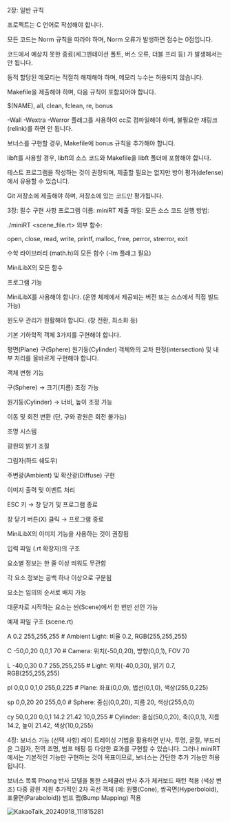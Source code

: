 
2장: 일반 규칙

프로젝트는 C 언어로 작성해야 합니다.

모든 코드는 Norm 규칙을 따라야 하며, Norm 오류가 발생하면 점수는 0점입니다.

코드에서 예상치 못한 종료(세그멘테이션 폴트, 버스 오류, 더블 프리 등) 가 발생해서는 안 됩니다.

동적 할당된 메모리는 적절히 해제해야 하며, 메모리 누수는 허용되지 않습니다.

Makefile을 제출해야 하며, 다음 규칙이 포함되어야 합니다.

$(NAME), all, clean, fclean, re, bonus

-Wall -Wextra -Werror 플래그를 사용하여 cc로 컴파일해야 하며, 불필요한 재링크(relink)를 하면 안 됩니다.

보너스를 구현할 경우, Makefile에 bonus 규칙을 추가해야 합니다.

libft를 사용할 경우, libft의 소스 코드와 Makefile을 libft 폴더에 포함해야 합니다.

테스트 프로그램을 작성하는 것이 권장되며, 제출할 필요는 없지만 방어 평가(defense)에서 유용할 수 있습니다.

Git 저장소에 제출해야 하며, 저장소에 있는 코드만 평가됩니다.


3장: 필수 구현 사항
프로그램 이름: miniRT
제출 파일: 모든 소스 코드
실행 방법:

./miniRT <scene_file.rt>
외부 함수:

open, close, read, write, printf, malloc, free, perror, strerror, exit

수학 라이브러리 (math.h)의 모든 함수 (-lm 플래그 필요)

MiniLibX의 모든 함수

프로그램 기능

MiniLibX를 사용해야 합니다. (운영 체제에서 제공되는 버전 또는 소스에서 직접 빌드 가능)

윈도우 관리가 원활해야 합니다. (창 전환, 최소화 등)

기본 기하학적 객체 3가지를 구현해야 합니다.

평면(Plane)
구(Sphere)
원기둥(Cylinder)
객체와의 교차 판정(intersection) 및 내부 처리를 올바르게 구현해야 합니다.

객체 변형 기능

구(Sphere) → 크기(지름) 조정 가능

원기둥(Cylinder) → 너비, 높이 조정 가능

이동 및 회전 변환 (단, 구와 광원은 회전 불가능)

조명 시스템

광원의 밝기 조절

그림자(하드 쉐도우)

주변광(Ambient) 및 확산광(Diffuse) 구현

이미지 출력 및 이벤트 처리

ESC 키 → 창 닫기 및 프로그램 종료

창 닫기 버튼(X) 클릭 → 프로그램 종료

MiniLibX의 이미지 기능을 사용하는 것이 권장됨

입력 파일 (.rt 확장자)의 구조

요소별 정보는 한 줄 이상 띄워도 무관함

각 요소 정보는 공백 하나 이상으로 구분됨

요소는 임의의 순서로 배치 가능

대문자로 시작하는 요소는 씬(Scene)에서 한 번만 선언 가능

예제 파일 구조 (scene.rt)

A 0.2 255,255,255  # Ambient Light: 비율 0.2, RGB(255,255,255)

C -50,0,20 0,0,1 70  # Camera: 위치(-50,0,20), 방향(0,0,1), FOV 70

L -40,0,30 0.7 255,255,255  # Light: 위치(-40,0,30), 밝기 0.7, RGB(255,255,255)


pl 0,0,0 0,1,0 255,0,225  # Plane: 좌표(0,0,0), 법선(0,1,0), 색상(255,0,225)

sp 0,0,20 20 255,0,0  # Sphere: 중심(0,0,20), 지름 20, 색상(255,0,0)

cy 50,0,20 0,0,1 14.2 21.42 10,0,255  # Cylinder: 중심(50,0,20), 축(0,0,1), 지름 14.2, 높이 21.42, 색상(10,0,255)


4장: 보너스 기능 (선택 사항)
레이 트레이싱 기법을 활용하면 반사, 투명, 굴절, 부드러운 그림자, 전역 조명, 범프 매핑 등 다양한 효과를 구현할 수 있습니다.
그러나 miniRT에서는 기본적인 기능만 구현하는 것이 목표이므로, 보너스는 간단한 추가 기능만 허용됩니다.

보너스 목록
Phong 반사 모델을 통한 스페큘러 반사 추가
체커보드 패턴 적용 (색상 변조)
다중 광원 지원
추가적인 2차 곡선 객체 (예: 원뿔(Cone), 쌍곡면(Hyperboloid), 포물면(Paraboloid))
범프 맵(Bump Mapping) 적용

![KakaoTalk_20240918_111815281](https://github.com/user-attachments/assets/839ed7a2-1399-4acc-86e1-1b1dc237c671)
